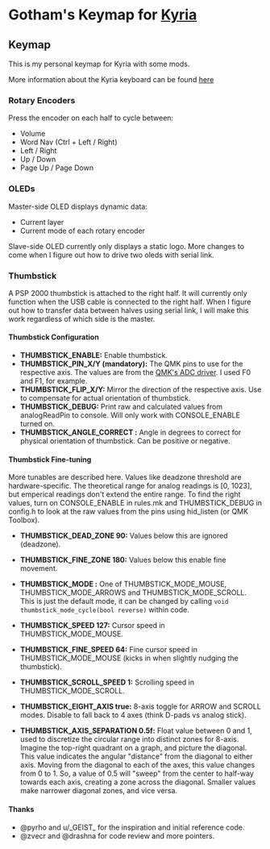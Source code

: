 # Gotham's Keymap for [Kyria](https://github.com/splitkb/kyria)

## Keymap
This is my personal keymap for Kyria with some mods.

More information about the Kyria keyboard can be found [here](https://blog.splitkb.com/blog/introducing-the-kyria)

### Rotary Encoders

Press the encoder on each half to cycle between:
- Volume
- Word Nav (Ctrl + Left / Right)
- Left / Right
- Up / Down
- Page Up / Page Down

### OLEDs

Master-side OLED displays dynamic data:
- Current layer
- Current mode of each rotary encoder

Slave-side OLED currently only displays a static logo. More changes to come when I figure out how to drive two oleds with serial link.

### Thumbstick

A PSP 2000 thumbstick is attached to the right half. It will currently only function when the USB cable is connected to the right half. When I figure out how to transfer data between halves using serial link, I will make this work regardless of which side is the master.

#### Thumbstick Configuration

- __THUMBSTICK_ENABLE:__ Enable thumbstick.
- __THUMBSTICK_PIN_X/Y (mandatory):__ The QMK pins to use for the respective axis. The values are from the [QMK's ADC driver](https://docs.qmk.fm/#/adc_driver). I used F0 and F1, for example.
- __THUMBSTICK_FLIP_X/Y:__ Mirror the direction of the respective axis. Use to compensate for actual orientation of thumbstick.
- __THUMBSTICK_DEBUG:__ Print raw and calculated values from analogReadPin to console. Will only work with CONSOLE_ENABLE turned on.
- __THUMBSTICK_ANGLE_CORRECT <angle>:__ Angle in degrees to correct for physical orientation of thumbstick. Can be positive or negative.

#### Thumbstick Fine-tuning

More tunables are described here. Values like deadzone threshold are hardware-specific. The theoretical range for analog readings is [0, 1023], but emperical readings don't extend the entire range. To find the right values, turn on CONSOLE_ENABLE in rules.mk and THUMBSTICK_DEBUG in config.h to look at the raw values from the pins using hid_listen (or QMK Toolbox).

- __THUMBSTICK_DEAD_ZONE 90:__ Values below this are ignored (deadzone).
- __THUMBSTICK_FINE_ZONE 180:__  Values below this enable fine movement.

- __THUMBSTICK_MODE <mode>:__ One of THUMBSTICK_MODE_MOUSE, THUMBSTICK_MODE_ARROWS and THUMBSTICK_MODE_SCROLL. This is just the default mode, it can be changed by calling ```void thumbstick_mode_cycle(bool reverse)``` within code.

- __THUMBSTICK_SPEED 127:__ Cursor speed in THUMBSTICK_MODE_MOUSE.
- __THUMBSTICK_FINE_SPEED 64:__ Fine cursor speed in THUMBSTICK_MODE_MOUSE (kicks in when slightly nudging the thumbstick).
- __THUMBSTICK_SCROLL_SPEED 1:__ Scrolling speed in THUMBSTICK_MODE_SCROLL.

- __THUMBSTICK_EIGHT_AXIS true:__ 8-axis toggle for ARROW and SCROLL modes. Disable to fall back to 4 axes (think D-pads vs analog stick).
- __THUMBSTICK_AXIS_SEPARATION 0.5f:__ Float value between 0 and 1, used to discretize the circular range into distinct zones for 8-axis. Imagine the top-right quadrant on a graph, and picture the diagonal. This value indicates the angular "distance" from the diagonal to either axis. Moving from the diagonal to each of the axes, this value changes from 0 to 1. So, a value of 0.5 will "sweep" from the center to half-way towards each axis, creating a zone across the diagonal. Smaller values make narrower diagonal zones, and vice versa.

#### Thanks

- @pyrho and u/\_GEIST\_ for the inspiration and initial reference code.
- @zvecr and @drashna for code review and more pointers.
